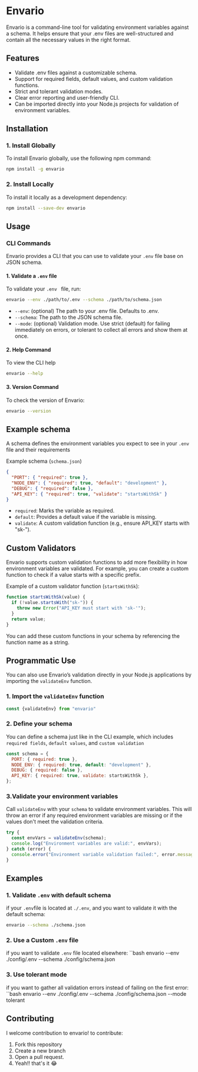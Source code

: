 # Envario

Envario is a command-line tool for validating environment variables against a
schema. It helps ensure that your .env files are well-structured and contain all
the necessary values in the right format.

## Features

- Validate .env files against a customizable schema.
- Support for required fields, default values, and custom validation functions.
- Strict and tolerant validation modes.
- Clear error reporting and user-friendly CLI.
- Can be imported directly into your Node.js projects for validation of
  environment variables.

## Installation

### 1. Install Globally

To install Envario globally, use the following npm command:

```bash
npm install -g envario
```

### 2. Install Locally

To install it locally as a development dependency:

```bash
npm install --save-dev envario
```

## Usage

### CLI Commands

Envario provides a CLI that you can use to validate your `.env` file base on
JSON schema.

#### 1. Validate a `.env` file

To validate your `.env ` file, run:

```bash
envario --env ./path/to/.env --schema ./path/to/schema.json
```

- `--env`: (optional) The path to your .env file. Defaults to .env.
- `--schema`: The path to the JSON schema file.
- `--mode`: (optional) Validation mode. Use strict (default) for failing
  immediately on errors, or tolerant to collect all errors and show them at
  once.

#### 2. Help Command

To view the CLI help

```bash
envario --help
```

#### 3. Version Command

To check the version of Envario:

```bash
envario --version
```

## Example schema

A schema defines the environment variables you expect to see in your `.env` file
and their requirements

Example schema (`schema.json`)

```json
{
  "PORT": { "required": true },
  "NODE_ENV": { "required": true, "default": "development" },
  "DEBUG": { "required": false },
  "API_KEY": { "required": true, "validate": "startsWithSk" }
}
```

- `required`: Marks the variable as required.
- `default`: Provides a default value if the variable is missing.
- `validate`: A custom validation function (e.g., ensure API_KEY starts with
  "sk-").

## Custom Validators

Envario supports custom validation functions to add more flexibility in how
environment variables are validated. For example, you can create a custom
function to check if a value starts with a specific prefix.

Example of a custom validator function (`startsWithSk`):

```javascript
function startsWithSk(value) {
  if (!value.startsWith("sk-")) {
    throw new Error("API_KEY must start with 'sk-'");
  }
  return value;
}
```

You can add these custom functions in your schema by referencing the function
name as a string.

## Programmatic Use

You can also use Envario’s validation directly in your Node.js applications by
importing the `validateEnv` function.

### 1. Import the `validateEnv` function

```javascript
const {validateEnv} from "envario"
```

### 2. Define your schema

You can define a schema just like in the CLI example, which includes
`required fields`, `default values`, and `custom validation`

```javascript
const schema = {
  PORT: { required: true },
  NODE_ENV: { required: true, default: "development" },
  DEBUG: { required: false },
  API_KEY: { required: true, validate: startsWithSk },
};
```

### 3.Validate your environment variables

Call `validateEnv` with your `schema` to validate environment variables. This
will throw an error if any required environment variables are missing or if the
values don't meet the validation criteria.

```javascript
try {
  const envVars = validateEnv(schema);
  console.log("Environment variables are valid:", envVars);
} catch (error) {
  console.error("Environment variable validation failed:", error.message);
}
```

## Examples

### 1. Validate `.env` with default schema

if your `.env`file is located at `./.env`, and you want to validate it with the
default schema:

```bash
envario --schema ./schema.json
```

### 2. Use a Custom `.env` file

if you want to validate `.env` file located elsewhere: ``bash envario --env
./config/.env --schema ./config/schema.json

### 3. Use tolerant mode

if you want to gather all validation errors instead of failing on the first
error: ``bash envario --env ./config/.env --schema ./config/schema.json --mode
tolerant

## Contributing

I welcome contribution to envario! to contribute:

1. Fork this repository
2. Create a new branch
3. Open a pull request.
4. Yeah!! that's it 😂
